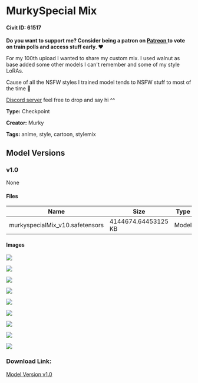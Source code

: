 # MurkySpecial Mix

#### Civit ID: 61517

<p><strong>Do you want to support me? Consider being a patron on </strong><a target="_blank" rel="ugc" href="https://www.patreon.com/MurkySkeleton"><strong>Patreon </strong></a><strong>to vote on train polls and access stuff early. ❤️</strong></p><p></p><p>For my 100th upload I wanted to share my custom mix. I used walnut as base added some other models I can't remember and some of my style LoRAs.</p><p>Cause of all the NSFW styles I trained model tends to NSFW stuff to most of the time 👀</p><p></p><p><a target="_blank" rel="ugc" href="https://discord.gg/eNR5pHekdK">Discord server</a> feel free to drop and say hi ^^</p>

**Type:** Checkpoint

**Creator:** Murky

**Tags:** anime, style, cartoon, stylemix

## Model Versions

### v1.0

None

#### Files

| Name | Size | Type | Format | Download Url | AutoV1 | AutoV2 | SHA256 | CRC32 | BLAKE3 |
| --- | --- | --- | --- | --- | --- | --- | --- | --- | --- |
| murkyspecialMix_v10.safetensors | 4144674.64453125 KB | Model | SafeTensor | https://civitai.com/api/download/models/66011 | 37407582 | 9021F0FE5D | 9021F0FE5DFFA65D855B2B5D72FBC49DDA291F5E2105655E6CD9C34E15720B16 | 5B41A248 | 432CF366D87F24948AED7C2F21B45398EBF7CBA8C935485740239A027E7E6D26 |

#### Images

<p><img src="https://image.civitai.com/xG1nkqKTMzGDvpLrqFT7WA/f147022a-db8e-47b4-8c1c-bee16c7943b9/width=450/732017.jpeg" /></p>

<p><img src="https://image.civitai.com/xG1nkqKTMzGDvpLrqFT7WA/77fae5b7-db64-4116-904d-3f4306aa9165/width=450/732016.jpeg" /></p>

<p><img src="https://image.civitai.com/xG1nkqKTMzGDvpLrqFT7WA/6442a102-e9f6-451f-a178-5310e8ea9834/width=450/732019.jpeg" /></p>

<p><img src="https://image.civitai.com/xG1nkqKTMzGDvpLrqFT7WA/03b93968-3f09-40e0-8daa-690478de1852/width=450/732020.jpeg" /></p>

<p><img src="https://image.civitai.com/xG1nkqKTMzGDvpLrqFT7WA/ed557683-69d8-4bec-bc11-c081f8977ac3/width=450/732021.jpeg" /></p>

<p><img src="https://image.civitai.com/xG1nkqKTMzGDvpLrqFT7WA/1841861b-a0fc-4c1b-a699-7bca2418912c/width=450/732024.jpeg" /></p>

<p><img src="https://image.civitai.com/xG1nkqKTMzGDvpLrqFT7WA/de519483-8a2d-40a2-8713-5d63e92f7290/width=450/732026.jpeg" /></p>

<p><img src="https://image.civitai.com/xG1nkqKTMzGDvpLrqFT7WA/b3246d7a-00cf-4dd6-b5ff-3f1c5e2dd611/width=450/732028.jpeg" /></p>

<p><img src="https://image.civitai.com/xG1nkqKTMzGDvpLrqFT7WA/31e28061-dff3-4315-b0cb-da1d22d38010/width=450/732029.jpeg" /></p>

### Download Link:

[Model Version v1.0](https://civitai.com/api/download/models/66011)

